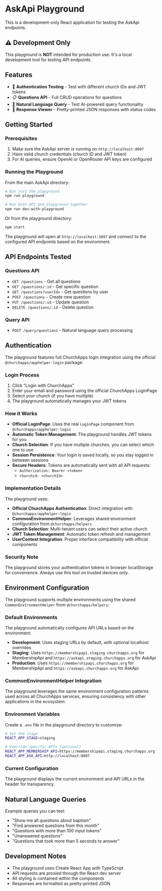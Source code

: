 # AskApi Playground

This is a development-only React application for testing the AskApi endpoints.

## ⚠️ Development Only

This playground is **NOT** intended for production use. It's a local development tool for testing API endpoints.

## Features

- 🔐 **Authentication Testing** - Test with different church IDs and JWT tokens
- 📋 **Questions API** - Full CRUD operations for questions
- 🤖 **Natural Language Query** - Test AI-powered query functionality
- 📡 **Response Viewer** - Pretty-printed JSON responses with status codes

## Getting Started

### Prerequisites

1. Make sure the AskApi server is running on `http://localhost:8097`
2. Have valid church credentials (church ID and JWT token)
3. For AI queries, ensure OpenAI or OpenRouter API keys are configured

### Running the Playground

From the main AskApi directory:

```bash
# Run just the playground
npm run playground

# Run both API and playground together
npm run dev:with-playground
```

Or from the playground directory:

```bash
npm start
```

The playground will open at `http://localhost:3097` and connect to the configured API endpoints based on the environment.

## API Endpoints Tested

### Questions API

- `GET /questions` - Get all questions
- `GET /questions/:id` - Get specific question
- `GET /questions?userId=` - Get questions by user
- `POST /questions` - Create new question
- `PUT /questions/:id` - Update question
- `DELETE /questions/:id` - Delete question

### Query API

- `POST /query/questions` - Natural language query processing

## Authentication

The playground features full ChurchApps login integration using the official `@churchapps/apphelper-login` package:

### Login Process

1. Click "Login with ChurchApps"
2. Enter your email and password using the official ChurchApps LoginPage
3. Select your church (if you have multiple)
4. The playground automatically manages your JWT tokens

### How it Works

- **Official LoginPage**: Uses the real `LoginPage` component from `@churchapps/apphelper-login`
- **Automatic Token Management**: The playground handles JWT tokens for you
- **Church Selection**: If you have multiple churches, you can select which one to use
- **Session Persistence**: Your login is saved locally, so you stay logged in between sessions
- **Secure Headers**: Tokens are automatically sent with all API requests:
  - `Authorization: Bearer <token>`
  - `churchid: <churchId>`

### Implementation Details

The playground uses:

- **Official ChurchApps Authentication**: Direct integration with `@churchapps/apphelper-login`
- **CommonEnvironmentHelper**: Leverages shared environment configuration from `@churchapps/helpers`
- **Church Selection**: Multi-tenant users can select their active church
- **JWT Token Management**: Automatic token refresh and management
- **UserContext Integration**: Proper interface compatibility with official components

### Security Note

The playground stores your authentication tokens in browser localStorage for convenience. Always use this tool on trusted devices only.

## Environment Configuration

The playground supports multiple environments using the shared `CommonEnvironmentHelper` from `@churchapps/helpers`:

### Default Environments

The playground automatically configures API URLs based on the environment:

- **Development**: Uses staging URLs by default, with optional localhost overrides
- **Staging**: Uses `https://membershipapi.staging.churchapps.org` for MembershipApi and `https://askapi.staging.churchapps.org` for AskApi
- **Production**: Uses `https://membershipapi.churchapps.org` for MembershipApi and `https://askapi.churchapps.org` for AskApi

### CommonEnvironmentHelper Integration

The playground leverages the same environment configuration patterns used across all ChurchApps services, ensuring consistency with other applications in the ecosystem.

### Environment Variables

Create a `.env` file in the playground directory to customize:

```bash
# Set the stage
REACT_APP_STAGE=staging

# Override specific APIs (optional)
REACT_APP_MEMBERSHIP_API=https://membershipapi.staging.churchapps.org
REACT_APP_ASK_API=http://localhost:8097
```

### Current Configuration

The playground displays the current environment and API URLs in the header for transparency.

## Natural Language Queries

Example queries you can test:

- "Show me all questions about baptism"
- "Find answered questions from this month"
- "Questions with more than 100 input tokens"
- "Unanswered questions"
- "Questions that took more than 5 seconds to answer"

## Development Notes

- The playground uses Create React App with TypeScript
- API requests are proxied through the React dev server
- All styling is contained within the components
- Responses are formatted as pretty-printed JSON
